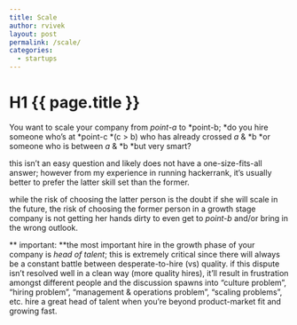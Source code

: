```yaml
---
title: Scale
author: rvivek
layout: post
permalink: /scale/
categories:
  - startups
---
```

# H1 {{ page.title }}

You want to scale your company from *point-a* to *point-b; *do you hire someone who&#8217;s at *point-c *(c > b) who has already crossed *a* & *b *or someone who is between *a* & *b *but very smart?

this isn&#8217;t an easy question and likely does not have a one-size-fits-all answer; however from my experience in running hackerrank, it&#8217;s usually better to prefer the latter skill set than the former.

while the risk of choosing the latter person is the doubt if she will scale in the future, the risk of choosing the former person in a growth stage company is not getting her hands dirty to even get to *point-b* and/or bring in the wrong outlook.

** important: **the most important hire in the growth phase of your company is *head of talent*; this is extremely critical since there will always be a constant battle between desperate-to-hire (vs) quality. if this dispute isn&#8217;t resolved well in a clean way (more quality hires), it&#8217;ll result in frustration amongst different people and the discussion spawns into &#8220;culture problem&#8221;, &#8220;hiring problem&#8221;, &#8220;management & operations problem&#8221;, &#8220;scaling problems&#8221;, etc. hire a great head of talent when you&#8217;re beyond product-market fit and growing fast.
